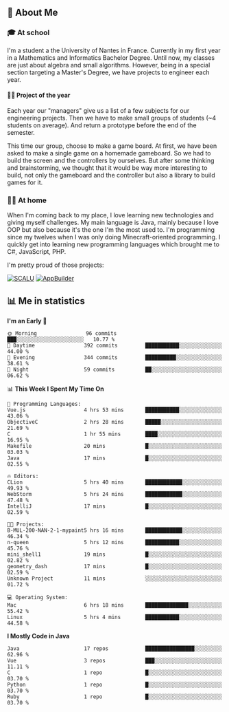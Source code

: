 ## 👀 About Me

### 🎓 At school

I'm a student a the University of Nantes in France. Currently in my first year in a Mathematics and Informatics Bachelor Degree. Until now, my classes are just about algebra and small algorithms. However, being in a special section targeting a Master's Degree, we have projects to engineer each year. 

#### 🔧🔬 Project of the year

Each year our "managers" give us a list of a few subjects for our engineering projects. Then we have to make small groups of students (~4 students on average). And return a prototype before the end of the semester.

This time our group, choose to make a game board. At first, we have been asked to make a single game on a homemade gameboard. So we had to build the screen and the controllers by ourselves. 
But after some thinking and brainstorming, we thought that it would be way more interesting to build, not only the gameboard and the controller but also a library to build games for it.

### 👨‍💻 At home

When I'm coming back to my place, I love learning new technologies and giving myself challenges. My main language is Java, mainly because I love OOP but also because it's the one I'm the most used to. I'm programming since my twelves when I was only doing Minecraft-oriented programming.  I quickly get into learning new programming languages which brought me to C#, JavaScript, PHP. 

I'm pretty proud of those projects:

[![SCALU](https://github-readme-stats.vercel.app/api/pin?username=renardfute&repo=SCALU)](https://github.com/renardfute/scalu)
[![AppBuilder](https://github-readme-stats.vercel.app/api/pin?username=pulsedev2&repo=AppBuilder)](https://github.com/pulsedev2/AppBuilder)

## 📊 Me in statistics
<!--START_SECTION:waka-->
**I'm an Early 🐤** 

```text
🌞 Morning                96 commits          ███░░░░░░░░░░░░░░░░░░░░░░   10.77 % 
🌆 Daytime                392 commits         ███████████░░░░░░░░░░░░░░   44.00 % 
🌃 Evening                344 commits         ██████████░░░░░░░░░░░░░░░   38.61 % 
🌙 Night                  59 commits          ██░░░░░░░░░░░░░░░░░░░░░░░   06.62 % 
```


📊 **This Week I Spent My Time On** 

```text
💬 Programming Languages: 
Vue.js                   4 hrs 53 mins       ███████████░░░░░░░░░░░░░░   43.06 % 
ObjectiveC               2 hrs 28 mins       █████░░░░░░░░░░░░░░░░░░░░   21.69 % 
C                        1 hr 55 mins        ████░░░░░░░░░░░░░░░░░░░░░   16.95 % 
Makefile                 20 mins             █░░░░░░░░░░░░░░░░░░░░░░░░   03.03 % 
Java                     17 mins             █░░░░░░░░░░░░░░░░░░░░░░░░   02.55 % 

🔥 Editors: 
CLion                    5 hrs 40 mins       ████████████░░░░░░░░░░░░░   49.93 % 
WebStorm                 5 hrs 24 mins       ████████████░░░░░░░░░░░░░   47.48 % 
IntelliJ                 17 mins             █░░░░░░░░░░░░░░░░░░░░░░░░   02.59 % 

🐱‍💻 Projects: 
B-MUL-200-NAN-2-1-mypaint5 hrs 16 mins       ████████████░░░░░░░░░░░░░   46.34 % 
n-queen                  5 hrs 12 mins       ███████████░░░░░░░░░░░░░░   45.76 % 
mini_shell1              19 mins             █░░░░░░░░░░░░░░░░░░░░░░░░   02.82 % 
geometry_dash            17 mins             █░░░░░░░░░░░░░░░░░░░░░░░░   02.59 % 
Unknown Project          11 mins             ░░░░░░░░░░░░░░░░░░░░░░░░░   01.72 % 

💻 Operating System: 
Mac                      6 hrs 18 mins       ██████████████░░░░░░░░░░░   55.42 % 
Linux                    5 hrs 4 mins        ███████████░░░░░░░░░░░░░░   44.58 % 
```

**I Mostly Code in Java** 

```text
Java                     17 repos            ████████████████░░░░░░░░░   62.96 % 
Vue                      3 repos             ███░░░░░░░░░░░░░░░░░░░░░░   11.11 % 
C                        1 repo              █░░░░░░░░░░░░░░░░░░░░░░░░   03.70 % 
Python                   1 repo              █░░░░░░░░░░░░░░░░░░░░░░░░   03.70 % 
Ruby                     1 repo              █░░░░░░░░░░░░░░░░░░░░░░░░   03.70 % 
```




<!--END_SECTION:waka-->
